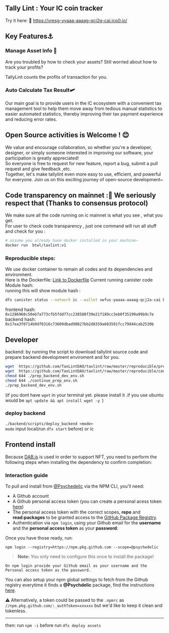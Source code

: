 ## Tally Lint : Your IC coin tracker

Try it here: 🧭
https://vresg-vyaaa-aaaag-qcj2q-cai.icp0.io/

## Key Features⚓

### Manage Asset Info 📜

Are you troubled by how to check your assets? Still worried about how to track your profits?

TallyLint counts the profits of transaction for you.

### Auto Calculate Tax Result🛩️

Our main goal is to provide users in the IC ecosystem with a convenient tax management tool to help them move away from tedious manual statistics to easier automated statistics, thereby improving their tax payment experience and reducing error rates.

## Open Source activities is Welcome ! 😊

We value and encourage collaboration, so whether you're a developer, designer, or simply someone interested in improving our software, your participation is greatly appreciated!  
So everyone is free to request for new feature, report a bug, submit a pull request and give feedback ,etc.  
Together, let's make tallylint even more easy to use, efficient, and powerful for everyone. Join us on this exciting journey of open-source development~

## Code transparency on mainnet :💎 We seriously respect that (Thanks to consensus protocol)

We make sure all the code running on ic mainnet is what you see , what you get.  
For user to check code transparency ,
just one command will run all stuff and check for you :

```sh
# assume you already have docker installed in your machine~
docker run  btwl/taxlint:v1
```

### Reproducible steps:

We use docker container to remain all codes and its dependencies and environment.  
Here is the Dockerfile:
[Link to Dockerfile](./Reproducible/Dockerfile)
Current running canister code Module hash:  
running this will show module hash :

```sh
dfx canister status --network ic --wallet vwfus-yaaaa-aaaag-qcj2a-cai backend | grep "Module hash" | awk '{ print $3 }'
```

frontend hash:  
`0x1286960c50eb7a773cfb5fdd77cc238588f39e21f189cc3eb0f35199a99b9c7e`  
backend hash:  
`0x17ea3f0714b9df0316c73609dbad90827bb2d8359a683591fcc79844cab2530b`

## Developer

backend: by running the script to download tallylint source code and prepare backend development enviroment and for you.

```bash
wget  https://github.com/TaxLintDAO/taxlint/raw/master/reproducible/prep_backend_dev_env.sh
wget  https://github.com/TaxLintDAO/taxlint/raw/master/reproducible/continue_prep_env.sh
chmod 644 ./prep_backend_dev_env.sh
chmod 644 ./continue_prep_env.sh
./prep_backend_dev_env.sh
```

(if you dont have `wget` in your terminal yet. please install it .if you use ubuntu would be `apt update && apt install wget -y `)

### deploy backend

`./backend/scripts/deploy_backend <mode>`  
`mode` input local(run `dfx start` before) or ic

## Frontend install

Because [DAB.js](https://github.com/bitfinity-network/DAB-js) is used in order to support NFT, you need to perform the following steps when installing the dependency to confirm completion:

### Interaction guide

To pull and install from [@Psychedelic](https://github.com/psychedelic) via the NPM CLI, you'll need:

- A Github account
- A Github personal access token (you can create a personal acess token [here](https://github.com/settings/tokens))
- The personal access token with the correct scopes, **repo** and **read:packages** to be granted access to the [GitHub Package Registry](https://docs.github.com/en/packages/working-with-a-github-packages-registry/working-with-the-npm-registry#authenticating-to-github-packages).
- Authentication via `npm login`, using your Github email for the **username** and the **personal access token** as your **password**:

Once you have those ready, run:

```
npm login --registry=https://npm.pkg.github.com --scope=@psychedelic
```

> **Note:** You only need to configure this once to install the package!

    On npm login provide your Github email as your username and the Personal access token as the password.

You can also setup your npm global settings to fetch from the Github registry everytime it finds a **@Psychdelic** package, find the instructions [here](https://docs.npmjs.com/configuring-your-registry-settings-as-an-npm-enterprise-user).

⚠️ Alternatively, a token could be passed to the `.npmrc` as `//npm.pkg.github.com/:_authToken=xxxxxx` but we'd like to keep it clean and tokenless.

---

then: run `npm -i` before run `dfx deploy assets`
